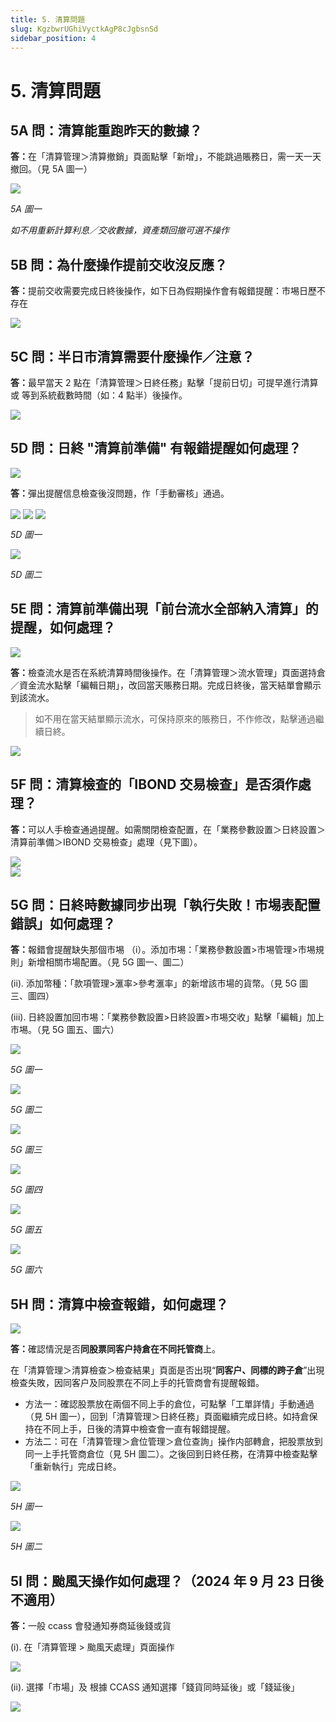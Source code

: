 ```yaml
---
title: 5. 清算問題
slug: KgzbwrUGhiVyctkAgP8cJgbsnSd
sidebar_position: 4
---
```



# 5. 清算問題

## 5A 問：清算能重跑昨天的數據？

<b>答：</b>在「清算管理＞清算撤銷」頁面點擊「新增」，不能跳過賬務日，需一天一天撤回。（見 5A 圖一）

<img src="/assets/W8lRbtJwyoppPVxc7WmcpbcpnUd.png" src-width="2390" src-height="1420" align="center"/>

<em>5A 圖一</em>

<em>如不用重新計算利息／交收數據，資產類回撤可選不操作</em>

## 5B 問：為什麼操作提前交收沒反應？

<b>答：</b>提前交收需要完成日終後操作，如下日為假期操作會有報錯提醒：市埸日歷不存在

<img src="/assets/QoB8bjR8yoZCwDxXjLKcENCXnod.png" src-width="2504" src-height="1006" align="center"/>

## 5C 問：半日市清算需要什麼操作／注意？

<b>答：</b>最早當天 2 點在「清算管理＞日終任務」點擊「提前日切」可提早進行清算 或 等到系統截數時間（如：4 點半）後操作。

<img src="/assets/QAa8bFUE8oVfXkxeYcechht8nXg.png" src-width="2183" src-height="384" align="center"/>

## 5D 問：日終 "清算前準備" 有報錯提醒如何處理？

<img src="/assets/P4yobnuJPoDpfvxShqpc4MzonEc.png" src-width="2220" src-height="380" align="center"/>

<b>答：</b>彈出提醒信息檢查後沒問題，作「手動審核」通過。

<img src="/assets/N99ab1Rlto0SSKxOnjXcTMqBnHe.png" src-width="2110" src-height="172" align="center"/>

<img src="/assets/YUU6b16BdoORhOxtfDIckXsNnFd.png" src-width="2040" src-height="162" align="center"/>

<img src="/assets/VNV2bUB3aos4ThxzEGHcPUsZnid.png" src-width="2752" src-height="1354" align="center"/>

<em>5D 圖一</em>

<img src="/assets/YymQbTCGuoUyLPxpuIzcsqJLnpX.png" src-width="2656" src-height="294" align="center"/>

<em>5D 圖二</em>

## 5E 問：清算前準備出現「前台流水全部納入清算」的提醒，如何處理？

<img src="/assets/OHFHbxDKToY316xlF1dc7LienRh.png" src-width="1373" src-height="1124"/>

<b>答：</b>檢查流水是否在系統清算時間後操作。在「清算管理＞流水管理」頁面選持倉／資金流水點擊「編輯日期」，改回當天賬務日期。完成日終後，當天結單會顯示到該流水。

> 如不用在當天結單顯示流水，可保持原來的賬務日，不作修改，點擊通過繼續日終。

<img src="/assets/S0MXbrhojotR2KxfcOqcyFiknof.png" src-width="2386" src-height="828" align="center"/>

## 5F 問：清算檢查的「IBOND 交易檢查」是否須作處理？

<b>答：</b>可以人手檢查通過提醒。如需關閉檢查配置，在「業務參數設置＞日終設置＞清算前準備＞IBOND 交易檢查」處理（見下圖）。

<div class="flex gap-3 columns-2" column-size="2">
<div class="w-[50%]" width-ratio="50">
<img src="/assets/C9Q8b85qnomMl5x9sF8cS2BonQh.png" src-width="2858" src-height="1610" align="center"/>
</div>
<div class="w-[49%]" width-ratio="49">
<img src="/assets/N93hbpsVmoT6sbx0TVzctxvCnHe.png" src-width="2314" src-height="1342" align="center"/>
</div>
</div>

## 5G 問：日終時數據同步出現「執行失敗！市埸表配置錯誤」如何處理？

<b>答：</b>報錯會提醒缺失那個市埸
（i）。添加市埸：「業務參數設置&gt;市埸管理&gt;市埸規則」新增相關市場配置。（見 5G 圖一、圖二）

(ii). 添加幣種：「款項管理&gt;滙率&gt;參考滙率」的新增該市場的貨幣。（見 5G 圖三、圖四）

(iii). 日終設置加回市埸：「業務參數設置&gt;日終設置&gt;市埸交收」點擊「編輯」加上市埸。（見 5G 圖五、圖六）

<img src="/assets/CjSib3J3OoJosFxpbDgcqCUlnWf.png" src-width="2852" src-height="1606" align="center"/>

<em>5G 圖一</em>

<img src="/assets/IZtlbOHcZoX7O3xH8sYc9Rdjnhb.png" src-width="2448" src-height="1276" align="center"/>

<em>5G 圖二</em>

<img src="/assets/XRbobPCEco1HyVxi4W3cGa04nRh.png" src-width="2334" src-height="1078" align="center"/>

<em>5G 圖三</em>

<img src="/assets/Dy7AbL0dfokMjoxk1iGccY3Hnpl.png" src-width="1926" src-height="1298" align="center"/>

<em>5G 圖四</em>

<img src="/assets/A5pebvI6JoYYv8xreIJcBPu3nif.png" src-width="2740" src-height="910" align="center"/>

<em>5G 圖五</em>

<img src="/assets/Vw53b87Ago08Ybx9YJ4c0hvjnBh.png" src-width="2476" src-height="866" align="center"/>

<em>5G 圖六</em>

## 5H 問：清算中檢查報錯，如何處理？

<img src="/assets/ERU0b1bs3oLARGxLNGUc5zglnke.png" src-width="2644" src-height="1112" align="center"/>

<b>答：</b>確認情況是否<b>同股票同客户持倉在不同托管商</b>上。

在「清算管理＞清算檢查＞檢查結果」頁面是否出現“<b>同客户、同標的跨子倉</b>”出現檢查失敗，因同客户及同股票在不同上手的托管商會有提醒報錯。

- 方法一：確認股票放在兩個不同上手的倉位，可點擊「工單詳情」手動通過（見 5H 圖一），回到「清算管理＞日終任務」頁面繼續完成日終。如持倉保持在不同上手，日後的清算中檢查會一直有報錯提醒。 
- 方法二：可在「清算管理＞倉位管理＞倉位查詢」操作内部轉倉，把股票放到同一上手托管商倉位（見 5H 圖二）。之後回到日終任務，在清算中檢查點擊「重新執行」完成日終。

<img src="/assets/L5bWbfoxWozueRxxs1ncbUb5nod.png" src-width="2512" src-height="814" align="center"/>

<em>5H 圖一</em>

<img src="/assets/VDGabF7gJocWm2xsilackweCnHg.png" src-width="2454" src-height="1109" align="center"/>

<em>5H 圖二</em>

## 5I 問：颱風天操作如何處理？（2024 年 9 月 23 日後不適用）

<b>答：</b>一般 ccass 會發通知券商延後錢或貨


(i). 在「清算管理 &gt; 颱風天處理」頁面操作

<img src="/assets/SJgAbqZNtoQO7XxZvdscENQnnUh.png" src-width="2840" src-height="1410" align="center"/>

(ii). 選擇「市場」及 根據 CCASS 通知選擇「錢貨同時延後」或「錢延後」

<img src="/assets/RvgPbNFZeo1iQTxyoFvc2Warnwe.png" src-width="2756" src-height="1478" align="center"/>

